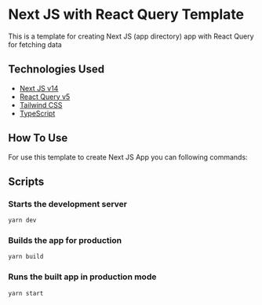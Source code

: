 # Next JS with React Query Template

This is a template for creating Next JS (app directory) app with React Query for fetching data

## Technologies Used

- [Next JS v14](https://nextjs.org/)
- [React Query v5](https://tanstack.com/query/v5)
- [Tailwind CSS](https://tailwindcss.com/)
- [TypeScript](https://www.typescriptlang.org/)

## How To Use

For use this template to create Next JS App you can following commands:


## Scripts

### Starts the development server

```bash
yarn dev
```

### Builds the app for production

```bash
yarn build
```

### Runs the built app in production mode

```bash
yarn start
```


